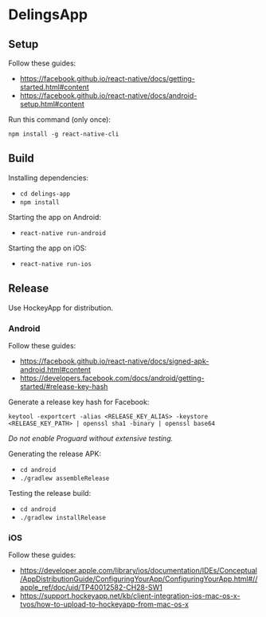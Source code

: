 # DelingsApp

## Setup
Follow these guides:
- https://facebook.github.io/react-native/docs/getting-started.html#content
- https://facebook.github.io/react-native/docs/android-setup.html#content

Run this command (only once):
```
npm install -g react-native-cli
```

## Build
Installing dependencies:
- `cd delings-app`
- `npm install`

Starting the app on Android:
- `react-native run-android`

Starting the app on iOS:
- `react-native run-ios`

## Release
Use HockeyApp for distribution.

### Android
Follow these guides:
- https://facebook.github.io/react-native/docs/signed-apk-android.html#content
- https://developers.facebook.com/docs/android/getting-started/#release-key-hash

Generate a release key hash for Facebook:
```
keytool -exportcert -alias <RELEASE_KEY_ALIAS> -keystore <RELEASE_KEY_PATH> | openssl sha1 -binary | openssl base64
```

*Do not enable Proguard without extensive testing.*

Generating the release APK:
- `cd android`
- `./gradlew assembleRelease`

Testing the release build:
- `cd android`
- `./gradlew installRelease`

### iOS
Follow these guides:
- https://developer.apple.com/library/ios/documentation/IDEs/Conceptual/AppDistributionGuide/ConfiguringYourApp/ConfiguringYourApp.html#//apple_ref/doc/uid/TP40012582-CH28-SW1
- https://support.hockeyapp.net/kb/client-integration-ios-mac-os-x-tvos/how-to-upload-to-hockeyapp-from-mac-os-x
